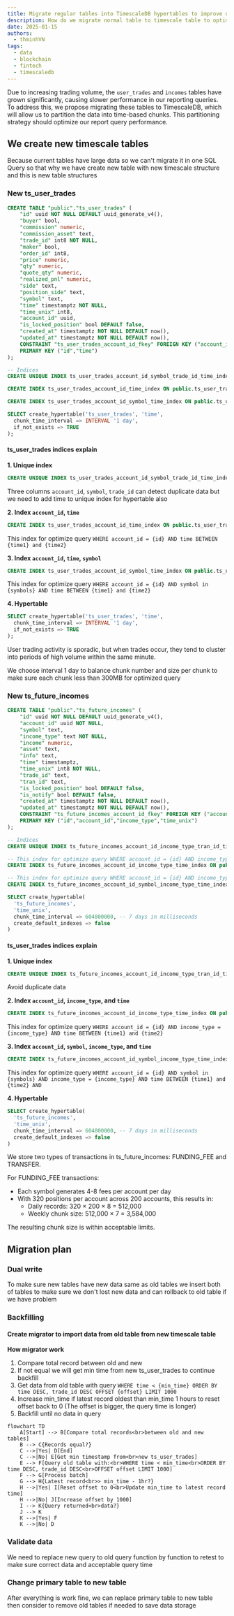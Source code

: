 ```yaml
---
title: Migrate regular tables into TimescaleDB hypertables to improve query performance
description: How do we migrate normal table to timescale table to optimized data storage
date: 2025-01-15
authors:
  - thminhVN
tags:
  - data
  - blockchain
  - fintech
  - timescaledb
---
```


Due to increasing trading volume, the `user_trades` and `incomes` tables have grown significantly, causing slower performance in our reporting queries. To address this, we propose migrating these tables to TimescaleDB, which will allow us to partition the data into time-based chunks. This partitioning strategy should optimize our report query performance.

## We create new timescale tables

Because current tables have large data so we can't migrate it in one SQL Query so that why we have create new table with new timescale structure and this is new table structures

### New ts_user_trades

```sql
CREATE TABLE "public"."ts_user_trades" (
    "id" uuid NOT NULL DEFAULT uuid_generate_v4(),
    "buyer" bool,
    "commission" numeric,
    "commission_asset" text,
    "trade_id" int8 NOT NULL,
    "maker" bool,
    "order_id" int8,
    "price" numeric,
    "qty" numeric,
    "quote_qty" numeric,
    "realized_pnl" numeric,
    "side" text,
    "position_side" text,
    "symbol" text,
    "time" timestamptz NOT NULL,
    "time_unix" int8,
    "account_id" uuid,
    "is_locked_position" bool DEFAULT false,
    "created_at" timestamptz NOT NULL DEFAULT now(),
    "updated_at" timestamptz NOT NULL DEFAULT now(),
    CONSTRAINT "ts_user_trades_account_id_fkey" FOREIGN KEY ("account_id") REFERENCES "public"."accounts"("id"),
    PRIMARY KEY ("id","time")
);

-- Indices
CREATE UNIQUE INDEX ts_user_trades_account_id_symbol_trade_id_time_index ON public.ts_user_trades USING btree (account_id, symbol, trade_id, "time");

CREATE INDEX ts_user_trades_account_id_time_index ON public.ts_user_trades USING btree (account_id, "time");

CREATE INDEX ts_user_trades_account_id_symbol_time_index ON public.ts_user_trades USING btree (account_id, symbol, "time");

SELECT create_hypertable('ts_user_trades', 'time',
  chunk_time_interval => INTERVAL '1 day',
  if_not_exists => TRUE
);
```

#### ts_user_trades indices explain

**1. Unique index**

```SQL
CREATE UNIQUE INDEX ts_user_trades_account_id_symbol_trade_id_time_index ON public.ts_user_trades USING btree (account_id, symbol, trade_id, "time");
```

Three columns `account_id`, `symbol`, `trade_id` can detect duplicate data but we need to add time to unique index for hypertable also

**2. Index `account_id`, `time`**

```sql
CREATE INDEX ts_user_trades_account_id_time_index ON public.ts_user_trades USING btree (account_id, "time");
```

This index for optimize query `WHERE account_id = {id} AND time BETWEEN {time1} and {time2}`

**3. Index `account_id`, `time`, `symbol`**

```sql
CREATE INDEX ts_user_trades_account_id_symbol_time_index ON public.ts_user_trades USING btree (account_id, symbol, "time");
```

This index for optimize query `WHERE account_id = {id} AND symbol in {symbols} AND time BETWEEN {time1} and {time2}`

**4. Hypertable**

```sql
SELECT create_hypertable('ts_user_trades', 'time',
  chunk_time_interval => INTERVAL '1 day',
  if_not_exists => TRUE
);
```

User trading activity is sporadic, but when trades occur, they tend to cluster into periods of high volume within the same minute.

We choose interval 1 day to balance chunk number and size per chunk to make sure each chunk less than 300MB for optimized query

### New ts_future_incomes

```sql
CREATE TABLE "public"."ts_future_incomes" (
    "id" uuid NOT NULL DEFAULT uuid_generate_v4(),
    "account_id" uuid NOT NULL,
    "symbol" text,
    "income_type" text NOT NULL,
    "income" numeric,
    "asset" text,
    "info" text,
    "time" timestamptz,
    "time_unix" int8 NOT NULL,
    "trade_id" text,
    "tran_id" text,
    "is_locked_position" bool DEFAULT false,
    "is_notify" bool DEFAULT false,
    "created_at" timestamptz NOT NULL DEFAULT now(),
    "updated_at" timestamptz NOT NULL DEFAULT now(),
    CONSTRAINT "ts_future_incomes_account_id_fkey" FOREIGN KEY ("account_id") REFERENCES "public"."accounts"("id"),
    PRIMARY KEY ("id","account_id","income_type","time_unix")
);

-- Indices
CREATE UNIQUE INDEX ts_future_incomes_account_id_income_type_tran_id_time_unix_inde ON public.ts_future_incomes USING btree (account_id, income_type, tran_id, time_unix);

-- This index for optimize query WHERE account_id = {id} AND income_type = {income_type} AND time BETWEEN {time1} and {time2}
CREATE INDEX ts_future_incomes_account_id_income_type_time_index ON public.ts_future_incomes USING btree (account_id, income_type, "time");

-- This index for optimize query WHERE account_id = {id} AND income_type = {income_type} AND time BETWEEN {time1} and {time2} and symbol = {symbol}
CREATE INDEX ts_future_incomes_account_id_symbol_income_type_time_index ON public.ts_future_incomes USING btree (account_id, symbol, income_type, "time");

SELECT create_hypertable(
  'ts_future_incomes',
  'time_unix',
  chunk_time_interval => 604800000, -- 7 days in milliseconds
  create_default_indexes => false
)
```

#### ts_user_trades indices explain

**1. Unique index**

```SQL
CREATE UNIQUE INDEX ts_future_incomes_account_id_income_type_tran_id_time_unix_inde ON public.ts_future_incomes USING btree (account_id, income_type, tran_id, time_unix);
```

Avoid duplicate data

**2. Index `account_id`, `income_type`, and `time`**

```sql
CREATE INDEX ts_future_incomes_account_id_income_type_time_index ON public.ts_future_incomes USING btree (account_id, income_type, "time");
```

This index for optimize query `WHERE account_id = {id} AND income_type = {income_type} AND time BETWEEN {time1} and {time2}`

**3. Index `account_id`, `symbol`, `income_type`, and `time`**

```sql
CREATE INDEX ts_future_incomes_account_id_symbol_income_type_time_index ON public.ts_future_incomes USING btree (account_id, symbol, income_type, "time");
```

This index for optimize query `WHERE account_id = {id} AND symbol in {symbols} AND income_type = {income_type} AND time BETWEEN {time1} and {time2} AND `

**4. Hypertable**

```sql
SELECT create_hypertable(
  'ts_future_incomes',
  'time_unix',
  chunk_time_interval => 604800000, -- 7 days in milliseconds
  create_default_indexes => false
)
```

We store two types of transactions in ts_future_incomes: FUNDING_FEE and TRANSFER.

For FUNDING_FEE transactions:

- Each symbol generates 4-8 fees per account per day
- With 320 positions per account across 200 accounts, this results in:
  - Daily records: 320 × 200 × 8 = 512,000
  - Weekly chunk size: 512,000 × 7 = 3,584,000

The resulting chunk size is within acceptable limits.

## Migration plan

### Dual write

To make sure new tables have new data same as old tables we insert both of tables to make sure we don't lost new data and can rollback to old table if we have problem

### Backfilling

#### Create migrator to import data from old table from new timescale table

**How migrator work**

1. Compare total record between old and new
2. If not equal we will get min time from new ts_user_trades to continue backfill
3. Get data from old table with query `WHERE time < {min_time} ORDER BY time DESC, trade_id DESC OFFSET {offset} LIMIT 1000`
4. Increase min_time if latest record oldest than min_time 1 hours to reset offset back to 0 (The offset is bigger, the query time is longer)
5. Backfill until no data in query

```mermaid
flowchart TD
    A[Start] --> B[Compare total records<br>between old and new tables]
    B --> C{Records equal?}
    C -->|Yes| D[End]
    C -->|No| E[Get min timestamp from<br>new ts_user_trades]
    E --> F[Query old table with:<br>WHERE time < min_time<br>ORDER BY time DESC, trade_id DESC<br>OFFSET offset LIMIT 1000]
    F --> G[Process batch]
    G --> H{Latest record<br>> min_time - 1hr?}
    H -->|Yes| I[Reset offset to 0<br>Update min_time to latest record time]
    H -->|No| J[Increase offset by 1000]
    I --> K{Query returned<br>data?}
    J --> K
    K -->|Yes| F
    K -->|No| D
```

### Validate data

We need to replace new query to old query function by function to retest to make sure correct data and acceptable query time

### Change primary table to new table

After everything is work fine, we can replace primary table to new table then consider to remove old tables if needed to save data storage
